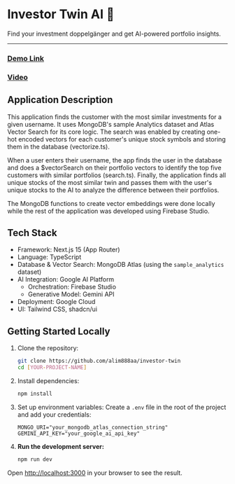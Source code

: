 # Investor Twin AI 🤖

Find your investment doppelgänger and get AI-powered portfolio insights.

---

### [Demo Link](https://studio--investor-twin-finder.us-central1.hosted.app/)

### [Video]([])

## Application Description

This application finds the customer with the most similar investments for a given username. It uses MongoDB's sample Analytics dataset and Atlas Vector Search for its core logic. The search was enabled by creating one-hot encoded vectors for each customer's unique stock symbols and storing them in the database (vectorize.ts).

When a user enters their username, the app finds the user in the database and does a $vectorSearch on their portfolio vectors to identify the top five customers with similar portfolios (search.ts). Finally, the application finds all unique stocks of the most similar twin and passes them with the user's unique stocks to the AI to analyze the difference between their portfolios.

The MongoDB functions to create vector embeddings were done locally while the rest of the application was developed using Firebase Studio.

## Tech Stack

*   Framework: Next.js 15 (App Router)
*   Language: TypeScript
*   Database & Vector Search: MongoDB Atlas (using the `sample_analytics` dataset)
*   AI Integration: Google AI Platform
    *   Orchestration: Firebase Studio
    *   Generative Model: Gemini API
*   Deployment: Google Cloud
*   UI: Tailwind CSS, shadcn/ui


## Getting Started Locally

1.  Clone the repository:
    ```bash
    git clone https://github.com/alim888aa/investor-twin
    cd [YOUR-PROJECT-NAME]
    ```

2.  Install dependencies:
    ```bash
    npm install
    ```

3.  Set up environment variables:
    Create a `.env` file in the root of the project and add your credentials:
    ```
    MONGO_URI="your_mongodb_atlas_connection_string"
    GEMINI_API_KEY="your_google_ai_api_key"
    ```

4.  **Run the development server:**
    ```bash
    npm run dev
    ```

Open [http://localhost:3000](http://localhost:3000) in your browser to see the result.
